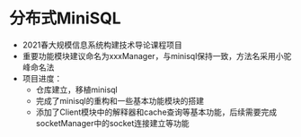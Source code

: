 # 分布式MiniSQL

- 2021春大规模信息系统构建技术导论课程项目
- 重要功能模块建议命名为xxxManager，与minisql保持一致，方法名采用小驼峰命名法
- 项目进度：
  - 仓库建立，移植minisql
  - 完成了minisql的重构和一些基本功能模块的搭建
  - 添加了Client模块中的解释器和cache查询等基本功能，后续需要完成socketManager中的socket连接建立等功能